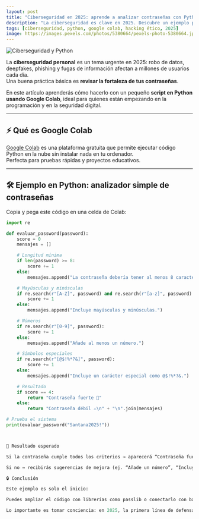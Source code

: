 ```yaml
---
layout: post
title: "Ciberseguridad en 2025: aprende a analizar contraseñas con Python en Google Colab"
description: "La ciberseguridad es clave en 2025. Descubre un ejemplo práctico en Google Colab para evaluar la fortaleza de contraseñas con Python."
tags: [ciberseguridad, python, google colab, hacking ético, 2025]
image: https://images.pexels.com/photos/5380664/pexels-photo-5380664.jpeg
---
```


![Ciberseguridad y Python](https://images.pexels.com/photos/5380664/pexels-photo-5380664.jpeg)

La **ciberseguridad personal** es un tema urgente en 2025: robo de datos, deepfakes, phishing y fugas de información afectan a millones de usuarios cada día.  
Una buena práctica básica es **revisar la fortaleza de tus contraseñas**.

En este artículo aprenderás cómo hacerlo con un pequeño **script en Python usando Google Colab**, ideal para quienes están empezando en la programación y en la seguridad digital.

---

## ⚡ Qué es Google Colab
[Google Colab](https://colab.research.google.com/) es una plataforma gratuita que permite ejecutar código Python en la nube sin instalar nada en tu ordenador.  
Perfecta para pruebas rápidas y proyectos educativos.

---

## 🛠️ Ejemplo en Python: analizador simple de contraseñas
Copia y pega este código en una celda de Colab:

```python
import re

def evaluar_password(password):
    score = 0
    mensajes = []

    # Longitud mínima
    if len(password) >= 8:
        score += 1
    else:
        mensajes.append("La contraseña debería tener al menos 8 caracteres.")

    # Mayúsculas y minúsculas
    if re.search(r"[A-Z]", password) and re.search(r"[a-z]", password):
        score += 1
    else:
        mensajes.append("Incluye mayúsculas y minúsculas.")

    # Números
    if re.search(r"[0-9]", password):
        score += 1
    else:
        mensajes.append("Añade al menos un número.")

    # Símbolos especiales
    if re.search(r"[@$!%*?&]", password):
        score += 1
    else:
        mensajes.append("Incluye un carácter especial como @$!%*?&.")

    # Resultado
    if score == 4:
        return "Contraseña fuerte 💪"
    else:
        return "Contraseña débil ⚠️\n" + "\n".join(mensajes)

# Prueba el sistema
print(evaluar_password("Santana2025!"))



🚀 Resultado esperado

Si la contraseña cumple todos los criterios → aparecerá “Contraseña fuerte 💪”.

Si no → recibirás sugerencias de mejora (ej. “Añade un número”, “Incluye mayúsculas y minúsculas”).

🔒 Conclusión

Este ejemplo es solo el inicio:

Puedes ampliar el código con librerías como passlib o conectarlo con bases de datos de contraseñas filtradas.

Lo importante es tomar conciencia: en 2025, la primera línea de defensa digital sigue siendo una contraseña segura.
